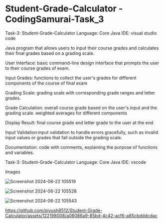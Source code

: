 # Student-Grade-Calculator -CodingSamurai-Task_3

Task-3: Student-Grade-Calculator 
Language: Core Java
IDE: visual studio code

Java program that allows users to input their course grades and calculates their final grades based on a grading scale.

User Interface: basic command-line design interface that prompts the user to their course grades of exam.
                
Input Grades: functions to collect the user's grades for different components of the course of final exam

Grading Scale:  grading scale with corresponding grade ranges and letter grades.

Grade Calculation: overall course grade based on the user's input and the grading scale. weighted averages for different components

Display Result: final course grade and letter grade to the user at the end

Input Validation:input validation to handle errors gracefully, such as invalid input values or grades that fall outside the grading scale.

Documentation: code with comments, explaining the purpose of functions and variables. 


Task-3: Student-Grade-Calculator 
Language: Core Java
IDE: vscode

Images





![Screenshot 2024-06-22 105519](https://github.com/piyush8512/Student-Grade-Calculator/assets/122198008/0c425cc9-46f7-4f17-8d0f-329180d13a02)

![Screenshot 2024-06-22 105528](https://github.com/piyush8512/Student-Grade-Calculator/assets/122198008/9d650d08-26a7-4bba-8423-c3307a8d53e4)

![Screenshot 2024-06-22 105543](https://github.com/piyush8512/Student-Grade-Calculator/assets/122198008/3d3076a5-2a7f-4200-90a1-895a8c4d2a8c)


https://github.com/piyush8512/Student-Grade-Calculator/assets/122198008/a06086a9-85bd-4c42-acf6-a85cbdddcdac






